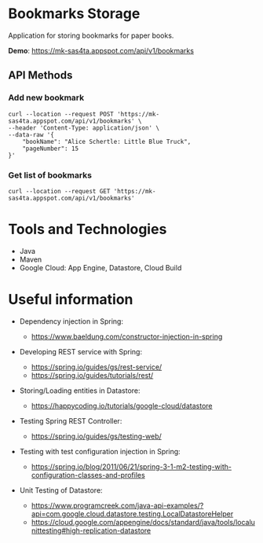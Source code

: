 # Bookmarks Storage

Application for storing bookmarks for paper books.

**Demo**: https://mk-sas4ta.appspot.com/api/v1/bookmarks

## API Methods

### Add new bookmark

```
curl --location --request POST 'https://mk-sas4ta.appspot.com/api/v1/bookmarks' \
--header 'Content-Type: application/json' \
--data-raw '{
    "bookName": "Alice Schertle: Little Blue Truck",
    "pageNumber": 15
}'
```

### Get list of bookmarks

```
curl --location --request GET 'https://mk-sas4ta.appspot.com/api/v1/bookmarks'
```

# Tools and Technologies

- Java
- Maven
- Google Cloud: App Engine, Datastore, Cloud Build

# Useful information

- Dependency injection in Spring:
    - https://www.baeldung.com/constructor-injection-in-spring

- Developing REST service with Spring:
    - https://spring.io/guides/gs/rest-service/
    - https://spring.io/guides/tutorials/rest/

- Storing/Loading entities in Datastore:
    - https://happycoding.io/tutorials/google-cloud/datastore
    
- Testing Spring REST Controller:
    - https://spring.io/guides/gs/testing-web/

- Testing with test configuration injection in Spring:
    - https://spring.io/blog/2011/06/21/spring-3-1-m2-testing-with-configuration-classes-and-profiles

- Unit Testing of Datastore:
    - https://www.programcreek.com/java-api-examples/?api=com.google.cloud.datastore.testing.LocalDatastoreHelper
    - https://cloud.google.com/appengine/docs/standard/java/tools/localunittesting#high-replication-datastore